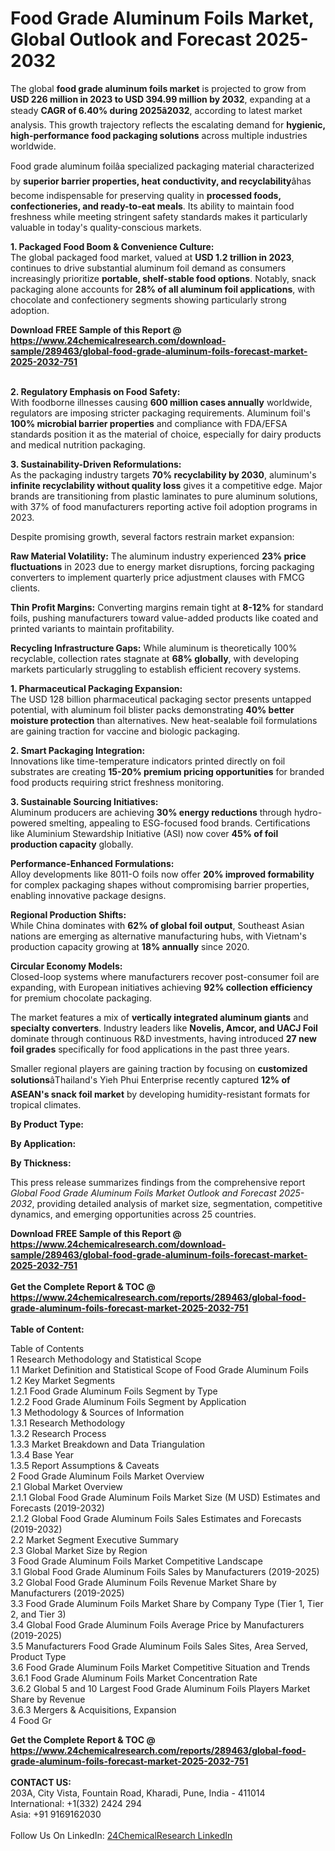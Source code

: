 <h1>Food Grade Aluminum Foils Market, Global Outlook and Forecast 2025-2032</h1><p>The global <strong>food grade aluminum foils market</strong> is projected to grow from <strong>USD 226 million in 2023 to USD 394.99 million by 2032</strong>, expanding at a steady <strong>CAGR of 6.40% during 2025â2032</strong>, according to latest market analysis. This growth trajectory reflects the escalating demand for <strong>hygienic, high-performance food packaging solutions</strong> across multiple industries worldwide.</p><p>Food grade aluminum foilâa specialized packaging material characterized by <strong>superior barrier properties, heat conductivity, and recyclability</strong>âhas become indispensable for preserving quality in <strong>processed foods, confectioneries, and ready-to-eat meals</strong>. Its ability to maintain food freshness while meeting stringent safety standards makes it particularly valuable in today's quality-conscious markets.</p><p><strong>1. Packaged Food Boom &amp; Convenience Culture:</strong><br>
The global packaged food market, valued at <strong>USD 1.2 trillion in 2023</strong>, continues to drive substantial aluminum foil demand as consumers increasingly prioritize <strong>portable, shelf-stable food options</strong>. Notably, snack packaging alone accounts for <strong>28% of all aluminum foil applications</strong>, with chocolate and confectionery segments showing particularly strong adoption.</p><div><b>Download FREE Sample of this Report @ 
            <a href="https://www.24chemicalresearch.com/download-sample/289463/global-food-grade-aluminum-foils-forecast-market-2025-2032-751">
            https://www.24chemicalresearch.com/download-sample/289463/global-food-grade-aluminum-foils-forecast-market-2025-2032-751</a></b></div><br><p><strong>2. Regulatory Emphasis on Food Safety:</strong><br>
With foodborne illnesses causing <strong>600 million cases annually</strong> worldwide, regulators are imposing stricter packaging requirements. Aluminum foil's <strong>100% microbial barrier properties</strong> and compliance with FDA/EFSA standards position it as the material of choice, especially for dairy products and medical nutrition packaging.</p><p><strong>3. Sustainability-Driven Reformulations:</strong><br>
As the packaging industry targets <strong>70% recyclability by 2030</strong>, aluminum's <strong>infinite recyclability without quality loss</strong> gives it a competitive edge. Major brands are transitioning from plastic laminates to pure aluminum solutions, with 37% of food manufacturers reporting active foil adoption programs in 2023.</p><p>Despite promising growth, several factors restrain market expansion:</p><p><strong>Raw Material Volatility:</strong> The aluminum industry experienced <strong>23% price fluctuations</strong> in 2023 due to energy market disruptions, forcing packaging converters to implement quarterly price adjustment clauses with FMCG clients.</p><p><strong>Thin Profit Margins:</strong> Converting margins remain tight at <strong>8-12%</strong> for standard foils, pushing manufacturers toward value-added products like coated and printed variants to maintain profitability.</p><p><strong>Recycling Infrastructure Gaps:</strong> While aluminum is theoretically 100% recyclable, collection rates stagnate at <strong>68% globally</strong>, with developing markets particularly struggling to establish efficient recovery systems.</p><p><strong>1. Pharmaceutical Packaging Expansion:</strong><br>
The USD 128 billion pharmaceutical packaging sector presents untapped potential, with aluminum foil blister packs demonstrating <strong>40% better moisture protection</strong> than alternatives. New heat-sealable foil formulations are gaining traction for vaccine and biologic packaging.</p><p><strong>2. Smart Packaging Integration:</strong><br>
Innovations like time-temperature indicators printed directly on foil substrates are creating <strong>15-20% premium pricing opportunities</strong> for branded food products requiring strict freshness monitoring.</p><p><strong>3. Sustainable Sourcing Initiatives:</strong><br>
Aluminum producers are achieving <strong>30% energy reductions</strong> through hydro-powered smelting, appealing to ESG-focused food brands. Certifications like Aluminium Stewardship Initiative (ASI) now cover <strong>45% of foil production capacity</strong> globally.</p><p><strong>Performance-Enhanced Formulations:</strong><br>
    Alloy developments like 8011-O foils now offer <strong>20% improved formability</strong> for complex packaging shapes without compromising barrier properties, enabling innovative package designs.</p><p><strong>Regional Production Shifts:</strong><br>
    While China dominates with <strong>62% of global foil output</strong>, Southeast Asian nations are emerging as alternative manufacturing hubs, with Vietnam's production capacity growing at <strong>18% annually</strong> since 2020.</p><p><strong>Circular Economy Models:</strong><br>
    Closed-loop systems where manufacturers recover post-consumer foil are expanding, with European initiatives achieving <strong>92% collection efficiency</strong> for premium chocolate packaging.</p><p>The market features a mix of <strong>vertically integrated aluminum giants</strong> and <strong>specialty converters</strong>. Industry leaders like <strong>Novelis, Amcor, and UACJ Foil</strong> dominate through continuous R&amp;D investments, having introduced <strong>27 new foil grades</strong> specifically for food applications in the past three years.</p><p>Smaller regional players are gaining traction by focusing on <strong>customized solutions</strong>âThailand's Yieh Phui Enterprise recently captured <strong>12% of ASEAN's snack foil market</strong> by developing humidity-resistant formats for tropical climates.</p><p><strong>By Product Type:</strong></p><p><strong>By Application:</strong></p><p><strong>By Thickness:</strong></p><p>This press release summarizes findings from the comprehensive report <em>Global Food Grade Aluminum Foils Market Outlook and Forecast 2025-2032</em>, providing detailed analysis of market size, segmentation, competitive dynamics, and emerging opportunities across 25 countries.</p><div><b>Download FREE Sample of this Report @ 
            <a href="https://www.24chemicalresearch.com/download-sample/289463/global-food-grade-aluminum-foils-forecast-market-2025-2032-751">
            https://www.24chemicalresearch.com/download-sample/289463/global-food-grade-aluminum-foils-forecast-market-2025-2032-751</a></b></div><br><div><b>Get the Complete Report & TOC @ 
            <a href="https://www.24chemicalresearch.com/reports/289463/global-food-grade-aluminum-foils-forecast-market-2025-2032-751">
            https://www.24chemicalresearch.com/reports/289463/global-food-grade-aluminum-foils-forecast-market-2025-2032-751</a></b></div><br>
            <b>Table of Content:</b><p>Table of Contents<br />
1 Research Methodology and Statistical Scope<br />
1.1 Market Definition and Statistical Scope of Food Grade Aluminum Foils<br />
1.2 Key Market Segments<br />
1.2.1 Food Grade Aluminum Foils Segment by Type<br />
1.2.2 Food Grade Aluminum Foils Segment by Application<br />
1.3 Methodology & Sources of Information<br />
1.3.1 Research Methodology<br />
1.3.2 Research Process<br />
1.3.3 Market Breakdown and Data Triangulation<br />
1.3.4 Base Year<br />
1.3.5 Report Assumptions & Caveats<br />
2 Food Grade Aluminum Foils Market Overview<br />
2.1 Global Market Overview<br />
2.1.1 Global Food Grade Aluminum Foils Market Size (M USD) Estimates and Forecasts (2019-2032)<br />
2.1.2 Global Food Grade Aluminum Foils Sales Estimates and Forecasts (2019-2032)<br />
2.2 Market Segment Executive Summary<br />
2.3 Global Market Size by Region<br />
3 Food Grade Aluminum Foils Market Competitive Landscape<br />
3.1 Global Food Grade Aluminum Foils Sales by Manufacturers (2019-2025)<br />
3.2 Global Food Grade Aluminum Foils Revenue Market Share by Manufacturers (2019-2025)<br />
3.3 Food Grade Aluminum Foils Market Share by Company Type (Tier 1, Tier 2, and Tier 3)<br />
3.4 Global Food Grade Aluminum Foils Average Price by Manufacturers (2019-2025)<br />
3.5 Manufacturers Food Grade Aluminum Foils Sales Sites, Area Served, Product Type<br />
3.6 Food Grade Aluminum Foils Market Competitive Situation and Trends<br />
3.6.1 Food Grade Aluminum Foils Market Concentration Rate<br />
3.6.2 Global 5 and 10 Largest Food Grade Aluminum Foils Players Market Share by Revenue<br />
3.6.3 Mergers & Acquisitions, Expansion<br />
4 Food Gr</p><div><b>Get the Complete Report & TOC @ 
            <a href="https://www.24chemicalresearch.com/reports/289463/global-food-grade-aluminum-foils-forecast-market-2025-2032-751">
            https://www.24chemicalresearch.com/reports/289463/global-food-grade-aluminum-foils-forecast-market-2025-2032-751</a></b></div><br><b>CONTACT US:</b><br>
            203A, City Vista, Fountain Road, Kharadi, Pune, India - 411014<br>
            International: +1(332) 2424 294<br>
            Asia: +91 9169162030 <br><br>
            Follow Us On LinkedIn: <a href="https://www.linkedin.com/company/24chemicalresearch/">24ChemicalResearch LinkedIn</a>